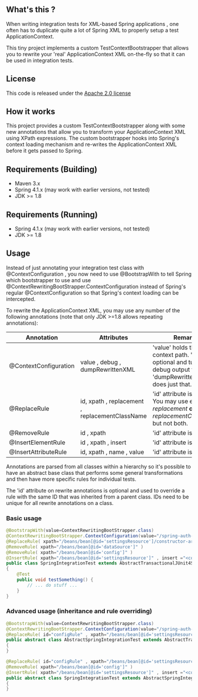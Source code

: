 ## What's this ? 

When writing integration tests for XML-based Spring applications , one often has to duplicate quite a lot of Spring XML to properly setup a test ApplicationContext. 

This tiny project implements a custom TestContextBootstrapper that allows you to rewrite your 'real' ApplicationContext XML on-the-fly so that it can be used in integration tests.

## License

This code is released under the [Apache 2.0 license](http://www.apache.org/licenses/LICENSE-2.0)

## How it works 

This project provides a custom TestContextBootstrapper along with some new annotations that allow you to transform your ApplicationContext XML using XPath expressions. The custom bootstrapper hooks into Spring's context loading mechanism and re-writes the ApplicationContext XML before it gets passed to Spring.

## Requirements (Building)

- Maven 3.x
- Spring 4.1.x (may work with earlier versions, not tested)
- JDK >= 1.8 

## Requirements (Running)

- Spring 4.1.x (may work with earlier versions, not tested)
- JDK >= 1.8 

## Usage

Instead of just annotating your integration test class with @ContextConfiguration , you now need to use @BootstrapWith to tell Spring which bootstrapper to use and use  
@ContextRewritingBootStrapper.ContextConfiguration instead of Spring's regular @ContextConfiguration so that Spring's context loading can be intercepted. 

To rewrite the ApplicationContext XML, you may use any number of the following annotations (note that only JDK >=1.8 allows repeating annotations):

| Annotation              | Attributes                                     | Remarks                                                                                                                            |
| ----------------------- | ---------------------------------------------- | ---------------------------------------------------------------------------------------------------------------------------------- |
| @ContextConfiguration   | value , debug , dumpRewrittenXML               | 'value' holds the spring context path. 'debug' is optional and turns on debug output to stdout. 'dumpRewrittenXML' does just that. | 
| @ReplaceRule            | id, xpath , replacement , replacementClassName | 'id' attribute is optional. You may use either *replacement* **or** *replacementClassName* but not both.                           |
| @RemoveRule             | id , xpath                                     | 'id' attribute is optional.                                                                                                        |
| @InsertElementRule      | id , xpath , insert                            | 'id' attribute is optional.                                                                                                        |
| @InsertAttributeRule    | id, xpath , name , value                       | 'id' attribute is optional.                                                                                                        |

Annotations are parsed from all classes within a hierarchy so it's possible to have an abstract base class that performs some general transformations and then have more specific rules for individual tests.

The 'id' attribute on rewrite annotations is optional and used to override a rule with the same ID that was inherited from a parent class. IDs need to be unique for all rewrite annotations on a class.

### Basic usage 

```java
@BootstrapWith(value=ContextRewritingBootStrapper.class)
@ContextRewritingBootStrapper.ContextConfiguration(value="/spring-auth-test.xml",dumpRewrittenXML=true)
@ReplaceRule( xpath="/beans/bean[@id='settingsResource']/constructor-arg/@value" , replacement ="/some.properties" )
@RemoveRule( xpath="/beans/bean[@id='dataSource']" )
@RemoveRule( xpath="/beans/bean[@id='config']" )
@InsertRule( xpath="/beans/bean[@id='settingsResource']" , insert ="<constructor-arg value=\"other.properties\"/>" )
public class SpringIntegrationTest extends AbstractTransactionalJUnit4SpringContextTests
{
    @Test
    public void testSomething() {
        // ... do stuff ...
    }
}
```

### Advanced usage (inheritance and rule overriding)

```java
@BootstrapWith(value=ContextRewritingBootStrapper.class)
@ContextRewritingBootStrapper.ContextConfiguration(value="/spring-auth-test.xml",dumpRewrittenXML=true)
@ReplaceRule( id="configRule" , xpath="/beans/bean[@id='settingsResource']/constructor-arg/@value" , replacement ="/some.properties" )
public abstract class AbstractSpringIntegrationTest extends AbstractTransactionalJUnit4SpringContextTests
{
}

@ReplaceRule( id="configRule" , xpath="/beans/bean[@id='settingsResource']/constructor-arg/@value" , replacement ="/other.properties" )
@RemoveRule( xpath="/beans/bean[@id='config']" )
@InsertRule( xpath="/beans/bean[@id='settingsResource']" , insert ="<constructor-arg value=\"other.properties\"/>" )
public abstract class SpringIntegrationTest extends AbstractSpringIntegrationTest {
{   
}

```
